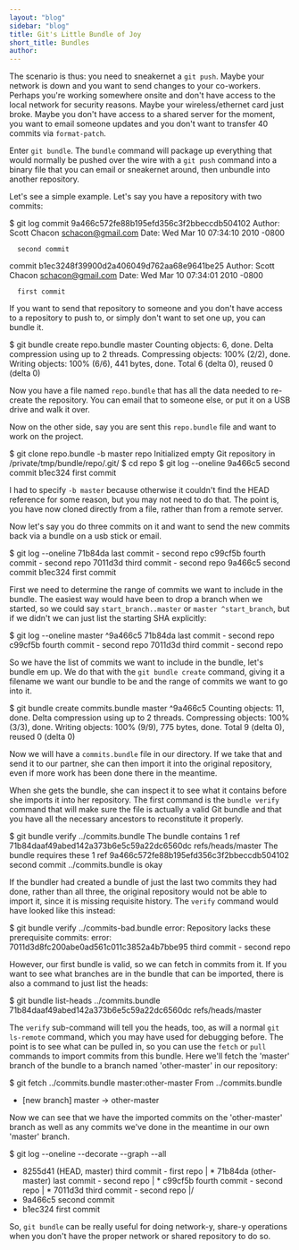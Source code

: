 ```yaml
---
layout: "blog"
sidebar: "blog"
title: Git's Little Bundle of Joy
short_title: Bundles
author:
---
```


The scenario is thus: you need to sneakernet a `git push`.  Maybe your network
is down and you want to send changes to your co-workers.  Perhaps you're working
somewhere onsite and don't have access to the local network for security reasons.
Maybe your wireless/ethernet card just broke.  Maybe you don't have access to
a shared server for the moment, you want to email someone updates and you don't
want to transfer 40 commits via `format-patch`.

Enter `git bundle`.  The `bundle` command will package up everything that would
normally be pushed over the wire with a `git push` command into a binary file
that you can email or sneakernet around, then unbundle into another repository.

Let's see a simple example.  Let's say you have a repository with two commits:

  $ git log
  commit 9a466c572fe88b195efd356c3f2bbeccdb504102
  Author: Scott Chacon <schacon@gmail.com>
  Date:   Wed Mar 10 07:34:10 2010 -0800

      second commit

  commit b1ec3248f39900d2a406049d762aa68e9641be25
  Author: Scott Chacon <schacon@gmail.com>
  Date:   Wed Mar 10 07:34:01 2010 -0800

      first commit

If you want to send that repository to someone and you don't have access to
a repository to push to, or simply don't want to set one up, you can bundle it.

  $ git bundle create repo.bundle master
  Counting objects: 6, done.
  Delta compression using up to 2 threads.
  Compressing objects: 100% (2/2), done.
  Writing objects: 100% (6/6), 441 bytes, done.
  Total 6 (delta 0), reused 0 (delta 0)

Now you have a file named `repo.bundle` that has all the data needed to re-create
the repository.  You can email that to someone else, or put it on a USB drive
and walk it over.

Now on the other side, say you are sent this `repo.bundle` file and want to work
on the project.

  $ git clone repo.bundle -b master repo
  Initialized empty Git repository in /private/tmp/bundle/repo/.git/
  $ cd repo
  $ git log --oneline
  9a466c5 second commit
  b1ec324 first commit

I had to specify `-b master` because otherwise it couldn't find the HEAD
reference for some reason, but you may not need to do that.  The point is, you
have now cloned directly from a file, rather than from a remote server.

Now let's say you do three commits on it and want to send the new commits back
via a bundle on a usb stick or email.

  $ git log --oneline
  71b84da last commit - second repo
  c99cf5b fourth commit - second repo
  7011d3d third commit - second repo
  9a466c5 second commit
  b1ec324 first commit

First we need to determine the range of commits we want to include in the bundle.
The easiest way would have been to drop a branch when we started, so we could
say `start_branch..master` or `master ^start_branch`, but if we didn't we can
just list the starting SHA explicitly:

  $ git log --oneline master ^9a466c5
  71b84da last commit - second repo
  c99cf5b fourth commit - second repo
  7011d3d third commit - second repo

So we have the list of commits we want to include in the bundle, let's bundle
em up.  We do that with the `git bundle create` command, giving it a filename
we want our bundle to be and the range of commits we want to go into it.

  $ git bundle create commits.bundle master ^9a466c5
  Counting objects: 11, done.
  Delta compression using up to 2 threads.
  Compressing objects: 100% (3/3), done.
  Writing objects: 100% (9/9), 775 bytes, done.
  Total 9 (delta 0), reused 0 (delta 0)

Now we will have a `commits.bundle` file in our directory.  If we take that and
send it to our partner, she can then import it into the original repository,
even if more work has been done there in the meantime.

When she gets the bundle, she can inspect it to see what it contains before she
imports it into her repository.  The first command is the `bundle verify` command
that will make sure the file is actually a valid Git bundle and that you have
all the necessary ancestors to reconstitute it properly.

  $ git bundle verify ../commits.bundle
  The bundle contains 1 ref
  71b84daaf49abed142a373b6e5c59a22dc6560dc refs/heads/master
  The bundle requires these 1 ref
  9a466c572fe88b195efd356c3f2bbeccdb504102 second commit
  ../commits.bundle is okay

If the bundler had created a bundle of just the last two commits they had done,
rather than all three, the original repository would not be able to import it,
since it is missing requisite history.  The `verify` command would have looked
like this instead:

  $ git bundle verify ../commits-bad.bundle
  error: Repository lacks these prerequisite commits:
  error: 7011d3d8fc200abe0ad561c011c3852a4b7bbe95 third commit - second repo

However, our first bundle is valid, so we can fetch in commits from it.  If you
want to see what branches are in the bundle that can be imported, there is also
a command to just list the heads:

  $ git bundle list-heads ../commits.bundle
  71b84daaf49abed142a373b6e5c59a22dc6560dc refs/heads/master

The `verify` sub-command will tell you the heads, too, as will a normal
`git ls-remote` command, which you may have used for debugging before.  The point
is to see what can be pulled in, so you can use the `fetch` or `pull` commands
to import commits from this bundle.  Here we'll fetch the 'master' branch of
the bundle to a branch named 'other-master' in our repository:

  $ git fetch ../commits.bundle master:other-master
  From ../commits.bundle
   * [new branch]      master     -> other-master

Now we can see that we have the imported commits on the 'other-master' branch
as well as any commits we've done in the meantime in our own 'master' branch.

  $ git log --oneline --decorate --graph --all
  * 8255d41 (HEAD, master) third commit - first repo
  | * 71b84da (other-master) last commit - second repo
  | * c99cf5b fourth commit - second repo
  | * 7011d3d third commit - second repo
  |/
  * 9a466c5 second commit
  * b1ec324 first commit

So, `git bundle` can be really useful for doing network-y, share-y operations
when you don't have the proper network or shared repository to do so.
